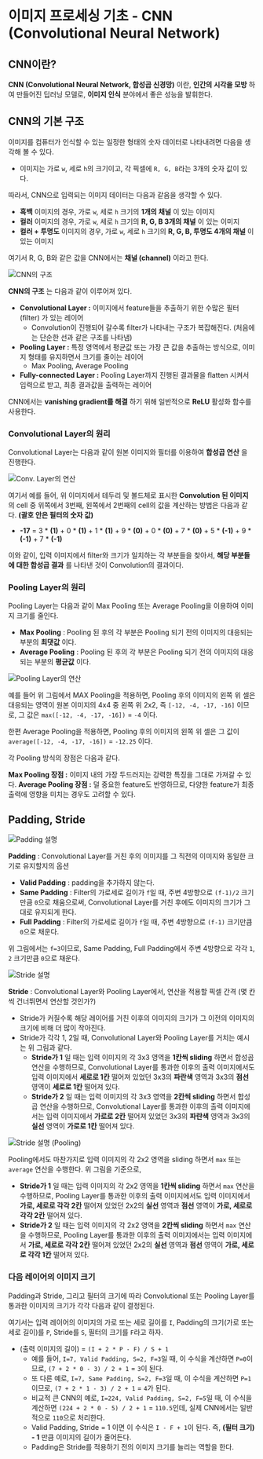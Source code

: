# 이미지 프로세싱 기초 - CNN (Convolutional Neural Network)

## CNN이란?
**CNN (Convolutional Neural Network, 합성곱 신경망)** 이란, **인간의 시각을 모방** 하여 만들어진 딥러닝 모델로, **이미지 인식** 분야에서 좋은 성능을 발휘한다.

## CNN의 기본 구조
이미지를 컴퓨터가 인식할 수 있는 일정한 형태의 숫자 데이터로 나타내려면 다음을 생각해 볼 수 있다.
* 이미지는 가로 ```w```, 세로 ```h```의 크기이고, 각 픽셀에 ```R, G, B```라는 3개의 숫자 값이 있다.

따라서, CNN으로 입력되는 이미지 데이터는 다음과 같음을 생각할 수 있다.
* **흑백** 이미지의 경우, 가로 ```w```, 세로 ```h``` 크기의 **1개의 채널** 이 있는 이미지
* **컬러** 이미지의 경우, 가로 ```w```, 세로 ```h``` 크기의 **R, G, B 3개의 채널** 이 있는 이미지
* **컬러 + 투명도** 이미지의 경우, 가로 ```w```, 세로 ```h``` 크기의 **R, G, B, 투명도 4개의 채널** 이 있는 이미지

여기서 R, G, B와 같은 값을 CNN에서는 **채널 (channel)** 이라고 한다.

![CNN의 구조](./images/CNN_1.PNG)

**CNN의 구조** 는 다음과 같이 이루어져 있다.
* **Convolutional Layer :** 이미지에서 feature들을 추출하기 위한 수많은 필터 (filter) 가 있는 레이어
  * Convolution이 진행되어 갈수록 filter가 나타내는 구조가 복잡해진다. (처음에는 단순한 선과 같은 구조를 나타냄)
* **Pooling Layer :** 특정 영역에서 평균값 또는 가장 큰 값을 추출하는 방식으로, 이미지 형태를 유지하면서 크기를 줄이는 레이어
  * Max Pooling, Average Pooling
* **Fully-connected Layer :** Pooling Layer까지 진행된 결과물을 flatten 시켜서 입력으로 받고, 최종 결과값을 출력하는 레이어

CNN에서는 **vanishing gradient를 해결** 하기 위해 일반적으로 **ReLU** 활성화 함수를 사용한다.

### Convolutional Layer의 원리
Convolutional Layer는 다음과 같이 원본 이미지와 필터를 이용하여 **합성곱 연산** 을 진행한다.

![Conv. Layer의 연산](./images/CNN_2.PNG)

여기서 예를 들어, 위 이미지에서 테두리 및 볼드체로 표시한 **Convolution 된 이미지** 의 cell 중 위쪽에서 3번째, 왼쪽에서 2번째의 cell의 값을 계산하는 방법은 다음과 같다. **(괄호 안은 필터의 숫자 값)**
* **-17** = 3 * **(1)** + 0 * **(1)** + 1 * **(1)** + 9 * **(0)** + 0 * **(0)** + 7 * **(0)** + 5 * **(-1)** + 9 * **(-1)** + 7 * **(-1)**

이와 같이, 입력 이미지에서 filter와 크기가 일치하는 각 부분들을 찾아서, **해당 부분들에 대한 합성곱 결과** 를 나타낸 것이 Convolution의 결과이다.

### Pooling Layer의 원리
Pooling Layer는 다음과 같이 Max Pooling 또는 Average Pooling을 이용하여 이미지 크기를 줄인다.
* **Max Pooling** : Pooling 된 후의 각 부분은 Pooling 되기 전의 이미지의 대응되는 부분의 **최댓값** 이다.
* **Average Pooling** : Pooling 된 후의 각 부분은 Pooling 되기 전의 이미지의 대응되는 부분의 **평균값** 이다.

![Pooling Layer의 연산](./images/CNN_3.PNG)

예를 들어 위 그림에서 MAX Pooling을 적용하면, Pooling 후의 이미지의 왼쪽 위 셀은 대응되는 영역이 원본 이미지의 4x4 중 왼쪽 위 2x2, 즉 ```[-12, -4, -17, -16]``` 이므로, 그 값은 ```max([-12, -4, -17, -16])``` = ```-4``` 이다.

한편 Average Pooling을 적용하면, Pooling 후의 이미지의 왼쪽 위 셀은 그 값이 ```average([-12, -4, -17, -16])``` = ```-12.25``` 이다.

각 Pooling 방식의 장점은 다음과 같다.

**Max Pooling 장점 :** 이미지 내의 가장 두드러지는 강력한 특징을 그대로 가져갈 수 있다.
**Average Pooling 장점 :** 덜 중요한 feature도 반영하므로, 다양한 feature가 최종 출력에 영향을 미치는 경우도 고려할 수 있다. 

## Padding, Stride
![Padding 설명](./images/CNN_4.PNG)

**Padding** : Convolutional Layer를 거친 후의 이미지를 그 직전의 이미지와 동일한 크기로 유지할지의 옵션
* **Valid Padding** : padding을 추가하지 않는다.
* **Same Padding** : Filter의 가로세로 길이가 ```f```일 때, 주변 4방향으로 ```(f-1)/2``` 크기만큼 ```0```으로 채움으로써, Convolutional Layer를 거친 후에도 이미지의 크기가 그대로 유지되게 한다.
* **Full Padding** : Filter의 가로세로 길이가 ```f```일 때, 주변 4방향으로 ```(f-1)``` 크기만큼 ```0```으로 채운다.

위 그림에서는 ```f=3```이므로, Same Padding, Full Padding에서 주변 4방향으로 각각 ```1```, ```2``` 크기만큼 ```0```으로 채운다.

![Stride 설명](./images/CNN_5.PNG)

**Stride** : Convolutional Layer와 Pooling Layer에서, 연산을 적용할 픽셀 간격 (몇 칸씩 건너뛰면서 연산할 것인가?)
* Stride가 커질수록 해당 레이어를 거친 이후의 이미지의 크기가 그 이전의 이미지의 크기에 비해 더 많이 작아진다.
* Stride가 각각 1, 2일 때, Convolutional Layer와 Pooling Layer를 거치는 예시는 위 그림과 같다.
  * **Stride가 1** 일 때는 입력 이미지의 각 3x3 영역을 **1칸씩 sliding** 하면서 합성곱 연산을 수행하므로, Convolutional Layer를 통과한 이후의 출력 이미지에서도 입력 이미지에서 **세로로 1칸** 떨어져 있었던 3x3의 **파란색** 영역과 3x3의 **점선** 영역이 **세로로 1칸** 떨어져 있다.
  * **Stride가 2** 일 때는 입력 이미지의 각 3x3 영역을 **2칸씩 sliding** 하면서 합성곱 연산을 수행하므로, Convolutional Layer를 통과한 이후의 출력 이미지에서는 입력 이미지에서 **가로로 2칸** 떨어져 있었던 3x3의 **파란색** 영역과 3x3의 **실선** 영역이 **가로로 1칸** 떨어져 있다.

![Stride 설명 (Pooling)](./images/CNN_6.PNG)

Pooling에서도 마찬가지로 입력 이미지의 각 2x2 영역을 sliding 하면서 ```max``` 또는 ```average``` 연산을 수행한다. 위 그림을 기준으로,
* **Stride가 1** 일 때는 입력 이미지의 각 2x2 영역을 **1칸씩 sliding** 하면서 ```max``` 연산을 수행하므로, Pooling Layer를 통과한 이후의 출력 이미지에서도 입력 이미지에서 **가로, 세로로 각각 2칸** 떨어져 있었던 2x2의 **실선** 영역과 **점선** 영역이 **가로, 세로로 각각 2칸** 떨어져 있다.
* **Stride가 2** 일 때는 입력 이미지의 각 2x2 영역을 **2칸씩 sliding** 하면서 ```max``` 연산을 수행하므로, Pooling Layer를 통과한 이후의 출력 이미지에서는 입력 이미지에서 **가로, 세로로 각각 2칸** 떨어져 있었던 2x2의 **실선** 영역과 **점선** 영역이 **가로, 세로로 각각 1칸** 떨어져 있다.

### 다음 레이어의 이미지 크기

Padding과 Stride, 그리고 필터의 크기에 따라 Convolutional 또는 Pooling Layer를 통과한 이미지의 크기가 각각 다음과 같이 결정된다.

여기서는 입력 레이어의 이미지의 가로 또는 세로 길이를 ```I```, Padding의 크기(가로 또는 세로 길이)를 ```P```, Stride를 ```S```, 필터의 크기를 ```F```라고 하자.

* (출력 이미지의 길이) = ```(I + 2 * P - F) / S + 1```
  * 예를 들어, ```I=7, Valid Padding, S=2, F=3```일 때, 이 수식을 계산하면 ```P=0```이므로, ```(7 + 2 * 0 - 3) / 2 + 1``` = ```3```이 된다.
  * 또 다른 예로, ```I=7, Same Padding, S=2, F=3```일 때, 이 수식을 계산하면 ```P=1```이므로, ```(7 + 2 * 1 - 3) / 2 + 1``` = ```4```가 된다.
  * 비교적 큰 CNN의 예로, ```I=224, Valid Padding, S=2, F=5```일 때, 이 수식을 계산하면 ```(224 + 2 * 0 - 5) / 2 + 1``` = ```110.5```인데, 실제 CNN에서는 일반적으로 ```110```으로 처리한다.
  * Valid Padding, Stride = 1 이면 이 수식은 ```I - F + 1```이 된다. 즉, **(필터 크기) - 1** 만큼 이미지의 길이가 줄어든다.
  * Padding은 Stride를 적용하기 전의 이미지 크기를 늘리는 역할을 한다. 